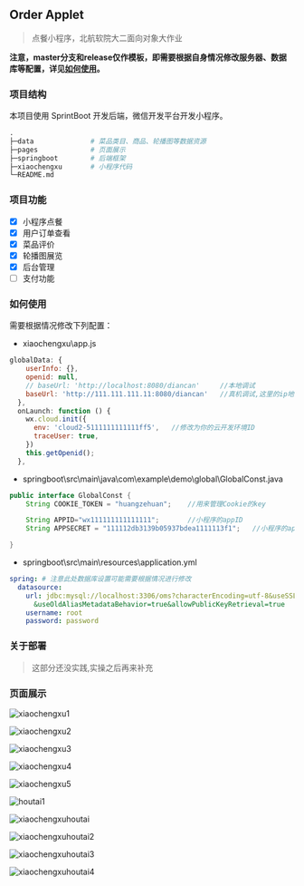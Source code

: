 ## Order Applet

> 点餐小程序，北航软院大二面向对象大作业

**注意，master分支和release仅作模板，即需要根据自身情况修改服务器、数据库等配置，详见[如何使用](###如何使用)。**

### 项目结构

本项目使用 SprintBoot 开发后端，微信开发平台开发小程序。

```python
.
├─data              # 菜品类目、商品、轮播图等数据资源
├─pages             # 页面展示
├─springboot        # 后端框架
├─xiaochengxu       # 小程序代码
└─README.md
```

### 项目功能

- [x] 小程序点餐
- [x] 用户订单查看
- [x] 菜品评价
- [x] 轮播图展览
- [x] 后台管理
- [ ] 支付功能

### 如何使用

需要根据情况修改下列配置：

- xiaochengxu\app.js

```js
globalData: {
    userInfo: {},
    openid: null,
    // baseUrl: 'http://localhost:8080/diancan'     //本地调试
    baseUrl: 'http://111.111.111.11:8080/diancan'   //真机调试,这里的ip地址需要修改为你服务器的IP
  },
  onLaunch: function () {
    wx.cloud.init({
      env: 'cloud2-5111111111111ff5',   //修改为你的云开发环境ID
      traceUser: true,
    })
    this.getOpenid();
  },
```

- springboot\src\main\java\com\example\demo\global\GlobalConst.java

```java
public interface GlobalConst {
    String COOKIE_TOKEN = "huangzehuan";    //用来管理Cookie的key

    String APPID="wx111111111111111";       //小程序的appID
    String APPSECRET = "111112db3139b05937bdea1111113f1";   //小程序的appsecret，记得换成你自己的

}
```

- springboot\src\main\resources\application.yml

```yml
spring: # 注意此处数据库设置可能需要根据情况进行修改
  datasource:
    url: jdbc:mysql://localhost:3306/oms?characterEncoding=utf-8&useSSL=false&serverTimeZone=UTC
      &useOldAliasMetadataBehavior=true&allowPublicKeyRetrieval=true
    username: root
    password: password
```

### 关于部署

> 这部分还没实践,实操之后再来补充

### 页面展示

![xiaochengxu1](pages/1.jpg)

![xiaochengxu2](pages/2.jpg)

![xiaochengxu3](pages/4.jpg)

![xiaochengxu4](pages/5.jpg)

![xiaochengxu5](pages/6.jpg)

![houtai1](pages/7.jpg)

![xiaochengxuhoutai](pages/8.jpg)

![xiaochengxuhoutai2](pages/9.jpg)

![xiaochengxuhoutai3](pages/10.jpg)

![xiaochengxuhoutai4](pages/11.jpg)